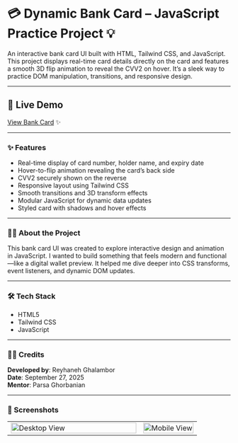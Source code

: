 # 💳 Dynamic Bank Card – JavaScript Practice Project 💡  
An interactive bank card UI built with HTML, Tailwind CSS, and JavaScript. This project displays real-time card details directly on the card and features a smooth 3D flip animation to reveal the CVV2 on hover. It’s a sleek way to practice DOM manipulation, transitions, and responsive design.

---

## 🔗 Live Demo  
[View Bank Card](https://poetic-pie-891ee4.netlify.app/) ✨

---

### ✨ Features  
- Real-time display of card number, holder name, and expiry date  
- Hover-to-flip animation revealing the card’s back side  
- CVV2 securely shown on the reverse  
- Responsive layout using Tailwind CSS  
- Smooth transitions and 3D transform effects  
- Modular JavaScript for dynamic data updates  
- Styled card with shadows and hover effects  

---

### 👩‍💻 About the Project  
This bank card UI was created to explore interactive design and animation in JavaScript. I wanted to build something that feels modern and functional—like a digital wallet preview. It helped me dive deeper into CSS transforms, event listeners, and dynamic DOM updates.

---

### 🛠️ Tech Stack  
- HTML5  
- Tailwind CSS  
- JavaScript  

---

### 🧑‍🎨 Credits  
**Developed by**: Reyhaneh Ghalambor  
**Date**: September 27, 2025  
**Mentor**: Parsa Ghorbanian  

---

### 📸 Screenshots  
<table>  
  <tr>  
    <td width="70%" valign="top">  
      <img src="https://github.com/user-attachments/assets/06ad0dab-f31b-48a8-a906-75b4f579d7df" alt="Desktop View" width="100%" />  
    </td>  
    <td width="30%" valign="top">  
      <img src="https://github.com/user-attachments/assets/25f8ab86-70a4-4c3c-9874-d819aedd9920" alt="Mobile View" width="100%" />  
    </td>  
  </tr>


